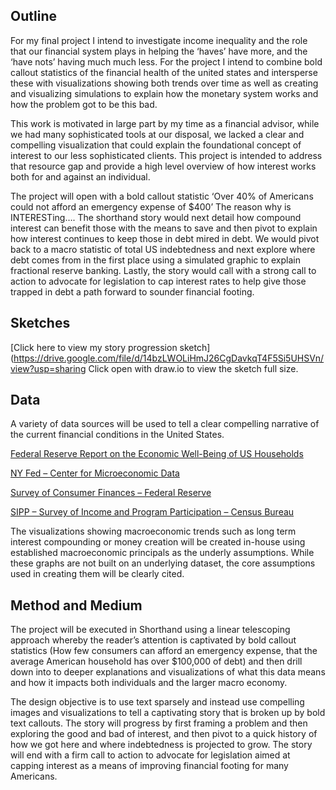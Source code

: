## Outline

For my final project I intend to investigate income inequality and the role that our financial system plays in helping the ‘haves’ have more, and the ‘have nots’ having much much less.  For the project I intend to combine bold callout statistics of the financial health of the united states and intersperse these with visualizations showing both trends over time as well as creating and visualizing simulations to explain how the monetary system works and how the problem got to be this bad.  

This work is motivated in large part by my time as a financial advisor, while we had many sophisticated tools at our disposal, we lacked a clear and compelling visualization that could explain the foundational concept of interest to our less sophisticated clients.  This project is intended to address that resource gap and provide a high level overview of how interest works both for and against an individual. 

The project will open with a bold callout statistic ‘Over 40% of Americans could not afford an emergency expense of $400’ The reason why is INTERESTing…. The shorthand story would next detail how compound interest can benefit those with the means to save and then pivot to explain how interest continues to keep those in debt mired in debt.  We would pivot back to a macro statistic of total US indebtedness and next explore where debt comes from in the first place using a simulated graphic to explain fractional reserve banking.  Lastly, the story would call with a strong call to action to advocate for legislation to cap interest rates to help give those trapped in debt a path forward to sounder financial footing.  


## Sketches 

[Click here to view my story progression sketch](https://drive.google.com/file/d/14bzLWOLiHmJ26CgDavkqT4F5Si5UHSVn/view?usp=sharing
Click open with draw.io to view the sketch full size.


## Data 
A variety of data sources will be used to tell a clear compelling narrative of the current financial conditions in the United States. 

[Federal Reserve Report on the Economic Well-Being of US Households]( https://www.federalreserve.gov/publications/appendix-b-consumer-responses-to-survey-questions.htm)

[NY Fed – Center for Microeconomic Data]( https://www.newyorkfed.org/microeconomics/databank.html)

[Survey of Consumer Finances – Federal Reserve]( https://www.federalreserve.gov/econres/scfindex.htm)

[SIPP – Survey of Income and Program Participation – Census Bureau]( http://thedataweb.rm.census.gov/ftp/sipp_ftp.html)

The visualizations showing macroeconomic trends such as long term interest compounding or money creation will be created in-house using established macroeconomic principals as the underly assumptions.  While these graphs are not built on an underlying dataset, the core assumptions used in creating them will be clearly cited.  

## Method and Medium 
The project will be executed in Shorthand using a linear telescoping approach whereby the reader’s attention is captivated by bold callout statistics (How few consumers can afford an emergency expense, that the average American household has over $100,000 of debt) and then drill down into to deeper explanations and visualizations of what this data means and how it impacts both individuals and the larger macro economy.

The design objective is to use text sparsely and instead use compelling images and visualizations to tell a captivating story that is broken up by bold text callouts. The story will progress by first framing a problem and then exploring the good and bad of interest, and then pivot to a quick history of how we got here and where indebtedness is projected to grow.  The story will end with a firm call to action to advocate for legislation aimed at capping interest as a means of improving financial footing for many Americans.  


